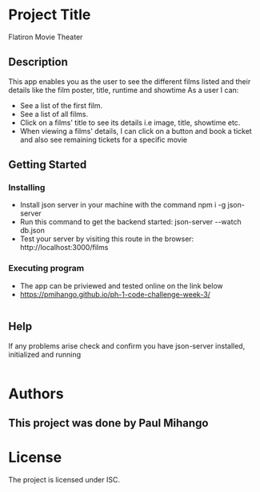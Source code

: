 # Project Title

Flatiron Movie Theater

## Description
This app enables you as the user to see the different films listed and their details like the film poster, title, runtime and showtime
As a user I can:
* See a list of the first film. 
* See a list of all films. 
* Click on a films' title to see its details i.e image, title, showtime etc.
* When viewing a films' details, I can click on a button and book a ticket and also see remaining tickets for a specific movie


## Getting Started


### Installing

* Install json server in your machine with the command npm i -g json-server
* Run this command to get the backend started: json-server --watch db.json
* Test your server by visiting this route in the browser: http://localhost:3000/films

### Executing program

* The app can be priviewed and tested online on the link below 
* https://pmihango.github.io/ph-1-code-challenge-week-3/ 
```

```

## Help

If any problems arise check and confirm you have json-server installed, initialized and running 
```

```

# Authors
This project was done by Paul Mihango
- 

# License
The project is licensed under ISC.

